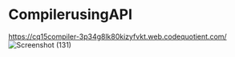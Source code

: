 # CompilerusingAPI
https://cq15compiler-3p34g8lk80kizyfvkt.web.codequotient.com/
![Screenshot (131)](https://user-images.githubusercontent.com/76260217/115926436-7899cc80-a4a0-11eb-9404-5f790da546eb.png)
